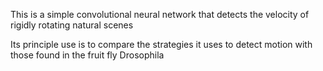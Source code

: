 This is a simple convolutional neural network that detects the velocity of rigidly rotating natural scenes

Its principle use is to compare the strategies it uses to detect motion with those found in the fruit fly Drosophila